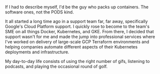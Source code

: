 If I had to describe myself, I'd be the guy who packs up containers. The software ones, not the PODS kind.

It all started a long time ago in a support team far, far away, specifically Google's Cloud Platform support. I quickly rose to become to the team's SME on all things Docker, Kubernetes, and GKE. From there, I decided that support wasn't for me and made the jump into professional services where I've worked on delivery of large-scale GCP Terraform environments and helping companies automate different aspects of their Kubernetes deployments and infrastructure.

My day-to-day life consists of using the right number of gifs, listening to podcasts, and playing the occasional round of golf.
